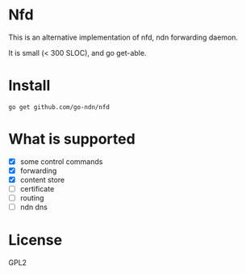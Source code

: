 Nfd
===
This is an alternative implementation of nfd, ndn forwarding daemon.

It is small (< 300 SLOC), and go get-able.

Install
=======
```
go get github.com/go-ndn/nfd
```

What is supported
=================
- [x] some control commands
- [x] forwarding
- [x] content store
- [ ] certificate
- [ ] routing
- [ ] ndn dns

License
=======
GPL2

